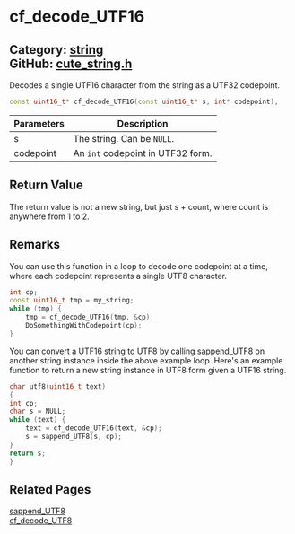 [](../header.md ':include')

# cf_decode_UTF16

Category: [string](/api_reference?id=string)  
GitHub: [cute_string.h](https://github.com/RandyGaul/cute_framework/blob/master/include/cute_string.h)  
---

Decodes a single UTF16 character from the string as a UTF32 codepoint.

```cpp
const uint16_t* cf_decode_UTF16(const uint16_t* s, int* codepoint);
```

Parameters | Description
--- | ---
s | The string. Can be `NULL`.
codepoint | An `int` codepoint in UTF32 form.

## Return Value

The return value is not a new string, but just s + count, where count is anywhere from 1 to 2.

## Remarks

You can use this function in a loop to decode one codepoint at a time, where each codepoint
represents a single UTF8 character.

```cpp
int cp;
const uint16_t tmp = my_string;
while (tmp) {
    tmp = cf_decode_UTF16(tmp, &cp);
    DoSomethingWithCodepoint(cp);
}
```

You can convert a UTF16 string to UTF8 by calling [sappend_UTF8](/string/sappend_utf8.md) on another string
instance inside the above example loop. Here's an example function to return a new string
instance in UTF8 form given a UTF16 string.

```cpp
char utf8(uint16_t text)
{
int cp;
char s = NULL;
while (text) {
    text = cf_decode_UTF16(text, &cp);
    s = sappend_UTF8(s, cp);
}
return s;
}
```

## Related Pages

[sappend_UTF8](/string/sappend_utf8.md)  
[cf_decode_UTF8](/string/cf_decode_utf8.md)  
